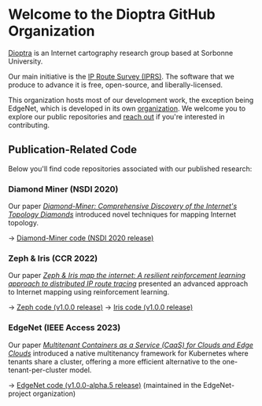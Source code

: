 # Welcome to the Dioptra GitHub Organization

[Dioptra](https://dioptra.io/) is an Internet cartography research group based at Sorbonne University.

Our main initiative is the [IP Route Survey (IPRS)](https://iprs.dioptra.io/). The software that we produce to advance it is free, open-source, and liberally-licensed.

This organization hosts most of our development work, the exception being EdgeNet, which is developed in its own [organization](https://github.com/edgeNet-project/). We welcome you to explore our public repositories and [reach out](mailto:contact@dioptra.io) if you're interested in contributing.

## Publication-Related Code

Below you'll find code repositories associated with our published research:

### Diamond Miner (NSDI 2020)

Our paper *[Diamond-Miner: Comprehensive Discovery of the Internet's Topology Diamonds](https://www.usenix.org/conference/nsdi20/presentation/vermeulen)* introduced novel techniques for mapping Internet topology.

→ [Diamond-Miner code (NSDI 2020 release)](https://github.com/dioptra-io/diamond-miner/releases/tag/nsdi2020)

### Zeph & Iris (CCR 2022)

Our paper *[Zeph & Iris map the internet: A resilient reinforcement learning approach to distributed IP route tracing](https://doi.org/10.1145/3523230.3523232)* presented an advanced approach to Internet mapping using reinforcement learning.

→ [Zeph code (v1.0.0 release)](https://github.com/dioptra-io/zeph/releases/tag/v1.0.0)
→ [Iris code (v1.0.0 release)](https://github.com/dioptra-io/iris/releases/tag/v1.0.0)

### EdgeNet (IEEE Access 2023)

Our paper *[Multitenant Containers as a Service (CaaS) for Clouds and Edge Clouds](https://doi.org/10.1109/ACCESS.2023.3344486)* introduced a native multitenancy framework for Kubernetes where tenants share a cluster, offering a more efficient alternative to the one-tenant-per-cluster model.

→ [EdgeNet code (v1.0.0-alpha.5 release)](https://github.com/EdgeNet-project/edgenet-legacy-2024/releases/tag/v1.0.0-alpha.5) (maintained in the EdgeNet-project organization)
